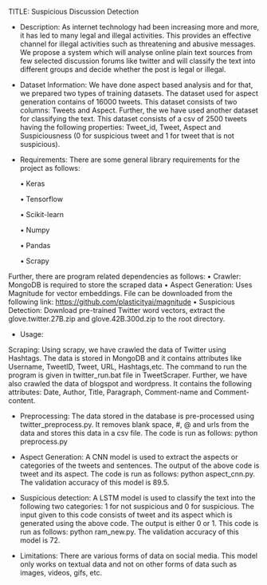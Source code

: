 TITLE: Suspicious Discussion Detection

- Description: As internet technology had been increasing more and more, it has led to many legal and illegal activities. This provides an effective channel for illegal activities such as threatening and abusive messages. We propose a system which will analyse online plain text sources from few selected discussion forums like twitter and will classify the text into different groups and decide whether the post is legal or illegal.

- Dataset Information: We have done aspect based analysis and for that, we prepared two types of training datasets. The dataset used for aspect generation contains of 16000 tweets. This dataset consists of two columns: Tweets and Aspect. Further, the we have used another dataset for classifying the text. This dataset consists of a csv of 2500 tweets having the following properties: Tweet_id, Tweet, Aspect and Suspiciousness (0 for suspicious tweet and 1 for tweet that is not suspicious).

- Requirements: There are some general library requirements for the project as follows:

  • Keras

  • Tensorflow

  • Scikit-learn

  • Numpy

  • Pandas

  • Scrapy

Further, there are program related dependencies as follows: • Crawler: MongoDB is required to store the scraped data • Aspect Generation: Uses Magnitude for vector embeddings. File can be downloaded from the following link: https://github.com/plasticityai/magnitude • Suspicious Detection: Download pre-trained Twitter word vectors, extract the glove.twitter.27B.zip and glove.42B.300d.zip to the root directory.

- Usage:

Scraping: Using scrapy, we have crawled the data of Twitter using Hashtags. The data is stored in MongoDB and it contains attributes like Username, TweetID, Tweet, URL, Hashtags,etc. The command to run the program is given in twitter_run.bat file in TweetScraper. Further, we have also crawled the data of blogspot and wordpress. It contains the following attributes: Date, Author, Title, Paragraph, Comment-name and Comment-content.

- Preprocessing: The data stored in the database is pre-processed using twitter_preprocess.py. It removes blank space, #, @ and urls from the data and stores this data in a csv file. The code is run as follows: python preprocess.py

- Aspect Generation: A CNN model is used to extract the aspects or categories of the tweets and sentences. The output of the above code is tweet and its aspect. The code is run as follows: python aspect_cnn.py. The validation accuracy of this model is 89.5.

- Suspicious detection: A LSTM model is used to classify the text into the following two categories: 1 for not suspicious and 0 for suspicious. The input given to this code consists of tweet and its aspect which is generated using the above code. The output is either 0 or 1. This code is run as follows: python ram_new.py. The validation accuracy of this model is 72.

- Limitations: There are various forms of data on social media. This model only works on textual data and not on other forms of data such as images, videos, gifs, etc.

